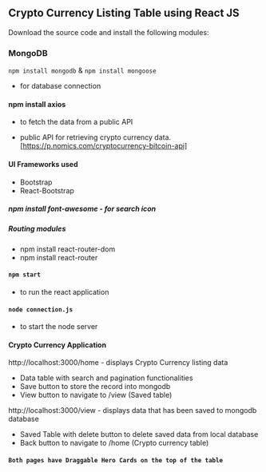 ## Crypto Currency Listing Table using React JS

Download the source code and install the following modules:

### MongoDB

 `npm install mongodb`  &  `npm install mongoose`

- for database connection

#### npm install axios

- to fetch the data from a public API

- public API for retrieving crypto currency data. [https://p.nomics.com/cryptocurrency-bitcoin-api]

#### UI Frameworks used

- Bootstrap 
- React-Bootstrap

##### npm install font-awesome - for search icon

##### Routing modules

- npm install react-router-dom
- npm install react-router

#### `npm start` 

-  to run the react application

#### `node connection.js` 

- to start the node server

#### Crypto Currency Application


http://localhost:3000/home - displays Crypto Currency listing data

- Data table with search and pagination functionalities
- Save button to store the record into mongodb
- View button to navigate to /view (Saved table)

http://localhost:3000/view - displays data that has been saved to mongodb database

- Saved Table with delete button to delete saved data from local database
- Back button to navigate to /home (Crypto currency table)

#### `Both pages have Draggable Hero Cards on the top of the table`

